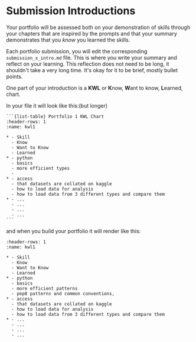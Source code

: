 # Submission Introductions


Your portfolio will be assessed both on your demonstration of skills through your chapters that are inspired by the prompts and that your summary demonstrates that you *know* you learned the skills.


Each portfolio submission, you will edit the corresponding `submission_x_intro.md` file.  This is where you write your summary and reflect on your learning.  This reflection does not need to be long, it shouldn't take a very long time.  It's okay for it to be brief, mostly bullet points.

One part of your introduction is a **KWL** or **K**now, **W**ant to know, **L**earned, chart.  

In your file it will look like this:(but longer)
````
```{list-table} Portfolio 1 KWL Chart
:header-rows: 1
:name: kwl1

* - Skill
  - Know
  - Want to Know
  - Learned
* - python
  - basics
  - more efficient types
  -
* - access
  - that datasets are collated on kaggle
  - how to load data for analysis
  - how to load data from 3 different types and compare them
* - ...
  - ...
  - ...
  - ...
```
````

and when you build your portfolio it will render like this:

```{list-table} Portfolio 1 KWL Chart
:header-rows: 1
:name: kwl1

* - Skill
  - Know
  - Want to Know
  - Learned
* - python
  - basics
  - more efficient patterns
  - pep8 patterns and common conventions, 
* - access
  - that datasets are collated on kaggle
  - how to load data for analysis
  - how to load data from 3 different types and compare them
* - ...
  - ...
  - ...
  - ...
```
